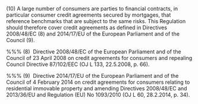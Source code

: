 (10) A large number of consumers are parties to financial contracts, in particular consumer credit agreements secured by mortgages, that reference benchmarks that are subject to the same risks. This Regulation should therefore cover credit agreements as defined in Directives 2008/48/EC (8) and 2014/17/EU of the European Parliament and of the Council (9).

%%% (8)  Directive 2008/48/EC of the European Parliament and of the Council of 23 April 2008 on credit agreements for consumers and repealing Council Directive 87/102/EEC (OJ L 133, 22.5.2008, p. 66).

%%% (9)  Directive 2014/17/EU of the European Parliament and of the Council of 4 February 2014 on credit agreements for consumers relating to residential immovable property and amending Directives 2008/48/EC and 2013/36/EU and Regulation (EU) No 1093/2010 (OJ L 60, 28.2.2014, p. 34).
